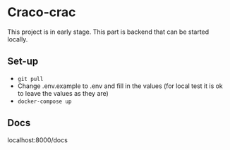 # Craco-crac

This project is in early stage. This part is backend that can be started locally.

## Set-up

- ```git pull```
- Change .env.example to .env and fill in the values (for local test it is ok to leave the values as they are)
- ```docker-compose up```

## Docs
localhost:8000/docs
